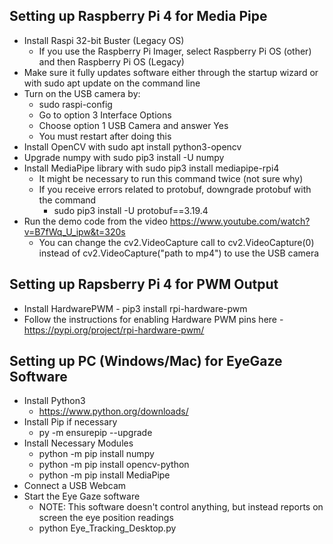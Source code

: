 ## Setting up Raspberry Pi 4 for Media Pipe
* Install Raspi 32-bit Buster (Legacy OS)
    * If you use the Raspberry Pi Imager, select Raspberry Pi OS (other) and then Raspberry Pi OS (Legacy)
* Make sure it fully updates software either through the startup wizard or with sudo apt update on the command line
* Turn on the USB camera by:
    * sudo raspi-config
    * Go to option 3 Interface Options
    * Choose option 1 USB Camera and answer Yes
    * You must restart after doing this
* Install OpenCV with sudo apt install python3-opencv
* Upgrade numpy with sudo pip3 install -U numpy
* Install MediaPipe library with sudo pip3 install mediapipe-rpi4 
    * It might be necessary to run this command twice (not sure why)
    * If you receive errors related to protobuf, downgrade protobuf with the command
        * sudo pip3 install -U protobuf==3.19.4
* Run the demo code from the video https://www.youtube.com/watch?v=B7fWq_U_ipw&t=320s
    * You can change the cv2.VideoCapture call to cv2.VideoCapture(0) instead of cv2.VideoCapture("path to mp4") to use the USB camera
## Setting up Rapsberry Pi 4 for PWM Output
* Install HardwarePWM - pip3 install rpi-hardware-pwm
* Follow the instructions for enabling Hardware PWM pins here - https://pypi.org/project/rpi-hardware-pwm/
## Setting up PC (Windows/Mac) for EyeGaze Software
* Install Python3
    * https://www.python.org/downloads/
* Install Pip if necessary
    * py -m ensurepip --upgrade
* Install Necessary Modules
    * python -m pip install numpy
    * python -m pip install opencv-python
    * python -m pip install MediaPipe
* Connect a USB Webcam
* Start the Eye Gaze software
    * NOTE: This software doesn't control anything, but instead reports on screen the eye position readings
    * python Eye_Tracking_Desktop.py

